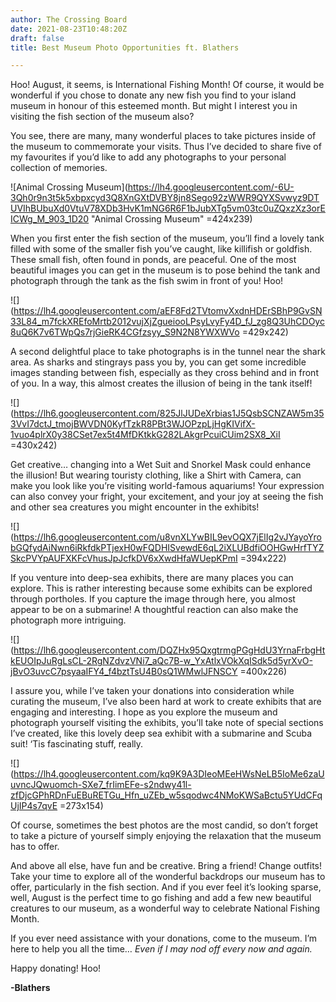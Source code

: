 ```yaml
---
author: The Crossing Board
date: 2021-08-23T10:48:20Z
draft: false
title: Best Museum Photo Opportunities ft. Blathers

---
```

Hoo! August, it seems, is International Fishing Month! Of course, it would be wonderful if you chose to donate any new fish you find to your island museum in honour of this esteemed month. But might I interest you in visiting the fish section of the museum also?

You see, there are many, many wonderful places to take pictures inside of the museum to commemorate your visits. Thus I’ve decided to share five of my favourites if you’d like to add any photographs to your personal collection of memories.

![Animal Crossing Museum](https://lh4.googleusercontent.com/-6U-3Qh0r9n3t5k5xbpxcyd3Q8XnGXtDVBY8jn8Sego92zWWR9QYXSvwyz9DTUVIhBUbuXd0VtuV78XDb3HvK1mNG6R6F1bJubXTg5vm03tc0uZQxzXz3orEICWg_M_903_1D20 "Animal Crossing Museum" =424x239)

When you first enter the fish section of the museum, you’ll find a lovely tank filled with some of the smaller fish you’ve caught, like killifish or goldfish. These small fish, often found in ponds, are peaceful. One of the most beautiful images you can get in the museum is to pose behind the tank and photograph through the tank as the fish swim in front of you! Hoo!

![](https://lh4.googleusercontent.com/aEF8Fd2TVtomvXxdnHDErSBhP9GvSN33L84_m7fckXREfoMrtb2012vujXjZgueiooLPsyLvyFy4D_fJ_zg8Q3UhCDOyc8uQ6K7v6TWpQs7rjGieRK4CGfzsyy_S9N2N8YWXWVo =429x242)

A second delightful place to take photographs is in the tunnel near the shark area. As sharks and stingrays pass you by, you can get some incredible images standing between fish, especially as they cross behind and in front of you. In a way, this almost creates the illusion of being in the tank itself!

![](https://lh6.googleusercontent.com/825JlJUDeXrbias1J5QsbSCNZAW5m353VvI7dctJ_tmojBWVDN0KyfTzkR8PBt3WJOPzpLjHgKIVifX-1vuo4plrX0y38CSet7ex5t4MfDKtkkG282LAkgrPcuiCUim2SX8_XiI =430x242)

Get creative… changing into a Wet Suit and Snorkel Mask could enhance the illusion! But wearing touristy clothing, like a Shirt with Camera, can make you look like you’re visiting world-famous aquariums! Your expression can also convey your fright, your excitement, and your joy at seeing the fish and other sea creatures you might encounter in the exhibits!

![](https://lh6.googleusercontent.com/u8vnXLYwBIL9evOQX7jElIg2vJYayoYrobGQfydAiNwn6iRkfdkPTjexH0wFQDHISvewdE6qL2iXLUBdfiOOHGwHrfTYZSkcPVYpAUFXKFcVhusJpJcfkDV6xXwdHfaWUepKPmI =394x222)

If you venture into deep-sea exhibits, there are many places you can explore. This is rather interesting because some exhibits can be explored through portholes. If you capture the image through here, you almost appear to be on a submarine! A thoughtful reaction can also make the photograph more intriguing.

![](https://lh6.googleusercontent.com/DQZHx95QxgtrmgPGgHdU3YrnaFrbgHtkEUOIpJuRgLsCL-2RgNZdvzVNi7_aQc7B-w_YxAtlxVOkXqISdk5d5yrXvO-jBvO3uvcC7psyaaIFY4_f4bztTsU4B0sQ1WMwlJFNSCY =400x226)

I assure you, while I’ve taken your donations into consideration while curating the museum, I’ve also been hard at work to create exhibits that are engaging and interesting. I hope as you explore the museum and photograph yourself visiting the exhibits, you’ll take note of special sections I’ve created, like this lovely deep sea exhibit with a submarine and Scuba suit! ‘Tis fascinating stuff, really.

![](https://lh4.googleusercontent.com/kq9K9A3DIeoMEeHWsNeLB5IoMe6zaUuvncJQwuomch-SXe7_frIimEFe-s2ndwy41l-zfDjcGPhRDnFuEBuRETGu_Hfn_uZEb_w5sqodwc4NMoKWSaBctu5YUdCFqUjIP4s7qvE =273x154)

Of course, sometimes the best photos are the most candid, so don’t forget to take a picture of yourself simply enjoying the relaxation that the museum has to offer.

And above all else, have fun and be creative. Bring a friend! Change outfits! Take your time to explore all of the wonderful backdrops our museum has to offer, particularly in the fish section. And if you ever feel it’s looking sparse, well, August is the perfect time to go fishing and add a few new beautiful creatures to our museum, as a wonderful way to celebrate National Fishing Month.

If you ever need assistance with your donations, come to the museum. I’m here to help you all the time… _Even if I may nod off every now and again._

Happy donating! Hoo!

**-Blathers**